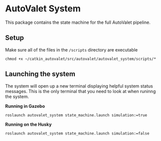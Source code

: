 # AutoValet System

This package contains the state machine for the full AutoValet pipeline.

## Setup
Make sure all of the files in the `/scripts` directory are executable
```
chmod +x ~/catkin_autovalet/src/autovalet/autovalet_system/scripts/*
```

## Launching the system
The system will open up a new terminal displaying helpful system status messages. This is the only terminal that you need to look at when runinng the system.

**Running in Gazebo**
```
roslaunch autovalet_system state_machine.launch simulation:=true
```

**Running on the Husky**
```
roslaunch autovalet_system state_machine.launch simulation:=false
```
